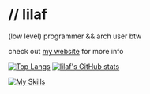 # // lilaf
(low level) programmer && arch user btw

check out [my website](https://lilaf.dev) for more info

[![Top Langs](https://github-readme-stats.vercel.app/api/top-langs/?username=lilafian&theme=omni)](https://github.com/anuragha/github-readme-stats)
[![lilaf's GitHub stats](https://github-readme-stats.vercel.app/api?username=lilafian&show_icons=true&theme=omni)](https://github.com/anuragha/github-readme-stats)

[![My Skills](https://skillicons.dev/icons?i=arch,c,js,linux,lua,neovim,robloxstudio)](https://skillicons.dev)
